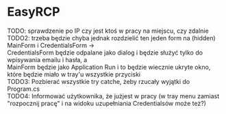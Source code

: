 # EasyRCP

TODO: sprawdzenie po IP czy jest ktoś w pracy na miejscu, czy zdalnie <br />
TODO2: trzeba będzie chyba jednak rozdzielić ten jeden form na (hidden) MainForm i CredentialsForm -> <br />
CredentialsForm będzie odpalane jako dialog i będzie służyć tylko do wpisywania emailu i hasła, a <br />
MainForm będzie jako Application Run i to będzie wiecznie ukryte okno, które będzie miało w tray'u wszystkie przyciski <br />
TODO3: Pozbierać wszystkie try catche, żeby rzucały wyjątki do Program.cs <br />
TODO4: Informować użytkownika, że jużjest w pracy (w tray menu zamiast "rozpocznij pracę" i na widoku uzupełniania Credentialsów może też?) <br />
